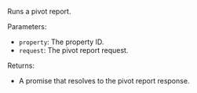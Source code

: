 Runs a pivot report.

Parameters:
- `property`: The property ID.
- `request`: The pivot report request.

Returns:
- A promise that resolves to the pivot report response.